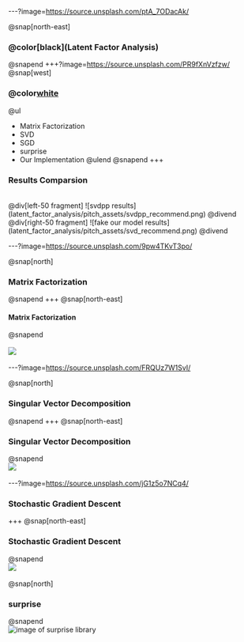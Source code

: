 ---?image=https://source.unsplash.com/ptA_7ODacAk/
<!-- Welcome stack
_       __     __                                  __             __  
| |     / /__  / /________  ____ ___  ___     _____/ /_____ ______/ /__
| | /| / / _ \/ / ___/ __ \/ __ `__ \/ _ \   / ___/ __/ __ `/ ___/ //_/
| |/ |/ /  __/ / /__/ /_/ / / / / / /  __/  (__  ) /_/ /_/ / /__/ ,<   
|__/|__/\___/_/\___/\____/_/ /_/ /_/\___/  /____/\__/\__,_/\___/_/|_|  

-->
@snap[north-east]
### @color[black](Latent Factor Analysis)
@snapend
+++?image=https://source.unsplash.com/PR9fXnVzfzw/
@snap[west]
### @color[white](Overview)
@ul
* Matrix Factorization
* SVD
* SGD
* surprise
* Our Implementation
@ulend
@snapend
+++
### Results Comparsion
<br />
@div[left-50 fragment]
![svdpp results](latent_factor_analysis/pitch_assets/svdpp_recommend.png)
@divend
@div[right-50 fragment]
![fake our model results](latent_factor_analysis/pitch_assets/svd_recommend.png)
@divend

---?image=https://source.unsplash.com/9pw4TKvT3po/
<!-- Matrix Factorization


    __  ___      __       _         ______           __             _             __  _           
   /  |/  /___ _/ /______(_)  __   / ____/___ ______/ /_____  _____(_)___  ____ _/ /_(_)___  ____
  / /|_/ / __ `/ __/ ___/ / |/_/  / /_  / __ `/ ___/ __/ __ \/ ___/ /_  / / __ `/ __/ / __ \/ __ \
 / /  / / /_/ / /_/ /  / />  <   / __/ / /_/ / /__/ /_/ /_/ / /  / / / /_/ /_/ / /_/ / /_/ / / / /
/_/  /_/\__,_/\__/_/  /_/_/|_|  /_/    \__,_/\___/\__/\____/_/  /_/ /___/\__,_/\__/_/\____/_/ /_/



-->
@snap[north]
### Matrix Factorization
@snapend
+++
@snap[north-east]
#### Matrix Factorization
@snapend
<br /><br />
<img src='https://camo.githubusercontent.com/8a871316416dcf58b9e2d6ee9f732d6a5b0f449b/68747470733a2f2f737461746963312e73717561726573706163652e636f6d2f7374617469632f3531616635363862653462306239616238333665323437342f742f3539306336623434643137353865626632633434323431382f313439333938363131383736352f' height='450' />

---?image=https://source.unsplash.com/FRQUz7W1SvI/
<!-- SVD Stack


   ______    ______
  / ___/ |  / / __ \
  \__ \| | / / / / /
 ___/ /| |/ / /_/ /
/____/ |___/_____/  



-->
@snap[north]
### Singular Vector Decomposition
@snapend
+++
@snap[north-east]
### Singular Vector Decomposition
@snapend
<br />
<img src = 'https://camo.githubusercontent.com/f3a071674e23aac009988b6f913d9efec9e541e3/68747470733a2f2f63646e2d696d616765732d312e6d656469756d2e636f6d2f6d61782f3830302f312a57344d6e4232687976677165644c6d774a4c727071772e706e67' width = '500' />

---?image=https://source.unsplash.com/jG1z5o7NCq4/
<!-- SGD stack


   _____ __________
  / ___// ____/ __ \
  \__ \/ / __/ / / /
 ___/ / /_/ / /_/ /
/____/\____/_____/  


-->
### Stochastic Gradient Descent
+++
@snap[north-east]
### Stochastic Gradient Descent
@snapend
<br />
<img src = 'https://cdn-images-1.medium.com/max/800/1*Sa5kGcZIVNTLjrI8P-YsSQ.gif' height = '450' />

<!-- Surprise Stack


                               _         
   _______  ___________  _____(_)_______
  / ___/ / / / ___/ __ \/ ___/ / ___/ _ \
 (__  ) /_/ / /  / /_/ / /  / (__  )  __/
/____/\__,_/_/  / .___/_/  /_/____/\___/
               /_/                       

-->
@snap[north]
### surprise
@snapend
<br />
![image of surprise library](http://surpriselib.com/logo_white.svg)

